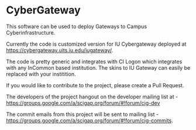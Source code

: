 CyberGateway
============

This software can be used to deploy Gateways to Campus Cyberinfrastructure.

Currently the code is customized version for IU Cybergateway deployed at https://cybergateway.uits.iu.edu/iugateway/.

The code is pretty generic and integrates with CI Logon which integrates with any InCommon based institution. 
The skins to IU Gateway can easily be replaced with your institition. 

If you would like to contribute to the project, please create a Pull Request. 

The developers of the project hangout on the developer mailing list at - https://groups.google.com/a/scigap.org/forum/#!forum/cig-dev

The commit emails from this project will be sent to mailing list - https://groups.google.com/a/scigap.org/forum/#!forum/cig-commits.
